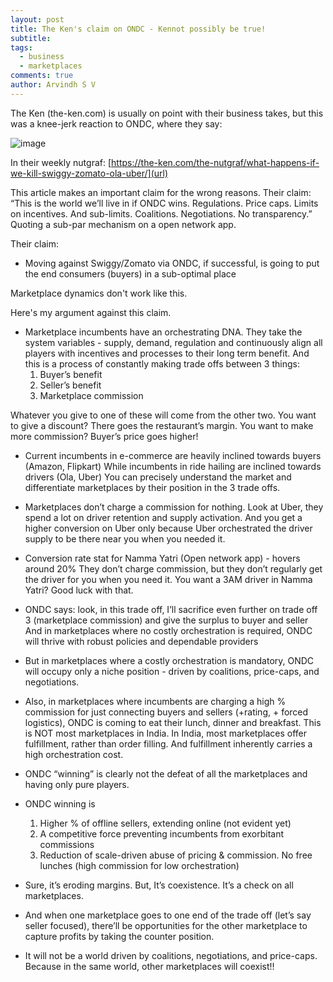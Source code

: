 ```yaml
---
layout: post
title: The Ken's claim on ONDC - Kennot possibly be true!
subtitle: 
tags:
  - business
  - marketplaces
comments: true
author: Arvindh S V
---
```

The Ken (the-ken.com) is usually on point with their business takes, but this was a knee-jerk reaction to ONDC, where they say:

![image](https://github.com/arvindhx/arvindhx.github.io/assets/157497747/b0bd6c2f-675a-4370-a923-dcbd588c21c0)

In their weekly nutgraf: [https://the-ken.com/the-nutgraf/what-happens-if-we-kill-swiggy-zomato-ola-uber/](url)

This article makes an important claim for the wrong reasons. Their claim: “This is the world we’ll live in if ONDC wins. Regulations. Price caps. Limits on incentives. And sub-limits. Coalitions. Negotiations. No transparency.” Quoting a sub-par mechanism on a open network app.

Their claim:
- Moving against Swiggy/Zomato via ONDC, if successful, is going to put the end consumers (buyers) in a sub-optimal place

Marketplace dynamics don't work like this.

Here's my argument against this claim. 

- Marketplace incumbents have an orchestrating DNA. They take the system variables - supply, demand, regulation and continuously align all players with incentives and processes to their long term benefit. And this is a process of constantly making trade offs between 3 things:
	1. Buyer’s benefit 
	2. Seller’s benefit 
	3. Marketplace commission 

Whatever you give to one of these will come from the other two. You want to give a discount? There goes the restaurant’s margin. You want to make more commission? Buyer’s price goes higher!

- Current incumbents in e-commerce are heavily inclined towards buyers (Amazon, Flipkart) While incumbents in ride hailing are inclined towards drivers (Ola, Uber) You can precisely understand the market and differentiate marketplaces by their position in the 3 trade offs.
- Marketplaces don’t charge a commission for nothing. Look at Uber, they spend a lot on driver retention and supply activation. And you get a higher conversion on Uber only because Uber orchestrated the driver supply to be there near you when you needed it.
- Conversion rate stat for Namma Yatri (Open network app) - hovers around 20% They don’t charge commission, but they don’t regularly get the driver for you when you need it. You want a 3AM driver in Namma Yatri? Good luck with that.
- ONDC says: look, in this trade off, I’ll sacrifice even further on trade off 3 (marketplace commission) and give the surplus to buyer and seller And in marketplaces where no costly orchestration is required, ONDC will thrive with robust policies and dependable providers
- But in marketplaces where a costly orchestration is mandatory, ONDC will occupy only a niche position - driven by coalitions, price-caps, and negotiations.
- Also, in marketplaces where incumbents are charging a high % commission for just connecting buyers and sellers (+rating, + forced logistics), ONDC is coming to eat their lunch, dinner and breakfast. This is NOT most marketplaces in India. In India, most marketplaces offer fulfillment, rather than order filling. And fulfillment inherently carries a high orchestration cost.
- ONDC “winning” is clearly not the defeat of all the marketplaces and having only pure players.
- ONDC winning is 
	1. Higher % of offline sellers, extending online (not evident yet) 
	2. A competitive force preventing incumbents from exorbitant commissions 
	3. Reduction of scale-driven abuse of pricing & commission. No free lunches (high commission for low orchestration)

- Sure, it’s eroding margins. But, It’s coexistence. It’s a check on all marketplaces.
- And when one marketplace goes to one end of the trade off (let’s say seller focused), there’ll be opportunities for the other marketplace to capture profits by taking the counter position.
- It will not be a world driven by coalitions, negotiations, and price-caps. Because in the same world, other marketplaces will coexist!!
